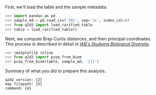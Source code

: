 First, we'll load the table and the sample metadata.

```python
>>> import pandas as pd
>>> sample_md = pd.read_csv('{0}', sep='\t', index_col=0)
>>> from q2d2 import load_rarified_table
>>> table = load_rarified_table()
```

Next, we compute Bray-Curtis distances, and then principal coordinates. This process
is described in detail in [IAB's *Studying Biological Diversity*](http://readiab.org/book/0.1.1/3/1#4).

```python
>>> %matplotlib inline
>>> from q2d2 import pcoa_from_biom
>>> pcoa_from_biom(table, sample_md, '{1}')
```

Summary of what you did to prepare this analysis.
```
q2d2 version: {2}
map filepath: {5}
command: {4}
```
